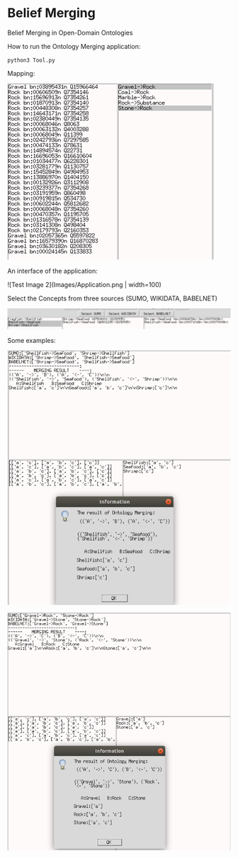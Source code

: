 # Belief Merging
Belief Merging in Open-Domain Ontologies

How to run the Ontology Merging application:
```
python3 Tool.py
```

Mapping:

![Test Image 1](Images/Mapping.png)


An interface of the application:

![Test Image 2](Images/Application.png | width=100)

Select the Concepts from three sources (SUMO, WIKIDATA, BABELNET)

![Test Image 5](Images/SUMO_WIKIDATA_BABELNET.png)

Some examples:

![Test Image 4](Images/Example_Application.png)

![Test Image 3](Images/Example2.png)


